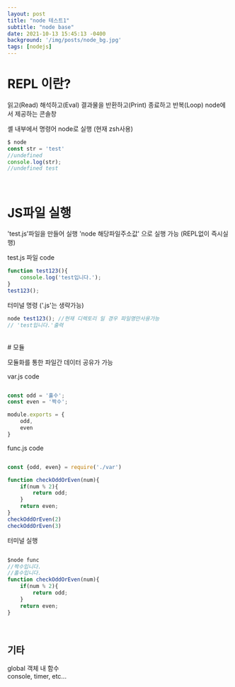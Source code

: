 ```yaml
---
layout: post
title: "node 테스트1"
subtitle: "node base"
date: 2021-10-13 15:45:13 -0400
background: '/img/posts/node_bg.jpg'
tags: [nodejs]
---
```

# REPL 이란?
읽고(Read) 해석하고(Eval) 결과물을 반환하고(Print) 종료하고 반복(Loop)
node에서 제공하는 콘솔창

셸 내부에서 명령어 node로 실행 (현재 zsh사용) 

``` javascript
$ node
const str = 'test' 
//undefined
console.log(str); 
//undefined test
```

<br>

# JS파일 실행
'test.js'파일을 만들어 실행
'node 해당파일주소값' 으로 실행 가능 (REPL없이 즉시실행)

test.js 파일 code
``` javascript
function test123(){
    console.log('test입니다.');
}
test123();
```

터미널 명령 ('.js'는 생략가능)
``` javascript
node test123(); //현재 디렉토리 일 경우 파일명만사용가능
// 'test입니다.'출력
```

<br>
# 모듈

모듈화를 통한 파일간 데이터 공유가 가능

var.js code
``` javascript

const odd = '홀수';
const even = '짝수';

module.exports = {
    odd, 
    even
}

```

func.js code
``` javascript

const {odd, even} = require('./var')

function checkOddOrEven(num){
    if(num % 2){
        return odd;
    }
    return even;
}
checkOddOrEven(2)
checkOddOrEven(3)
```

터미널 실행
``` javascript

$node func
//짝수입니다.
//홀수입니다.
function checkOddOrEven(num){
    if(num % 2){
        return odd;
    }
    return even;
}
```
<br>

## 기타

global 객체 내 함수    
console, timer, etc...